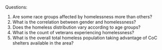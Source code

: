 Questions:
1. Are some race groups affected by homelessness more than others?
2. What is the correlation between gender and homelessness?
3. Does the homeless distribution vary according to age groups?
4. What is the count of veterans experiencing homelessness?
5. What is the overall total homeless population taking advantage of CoC shelters available in the area?


